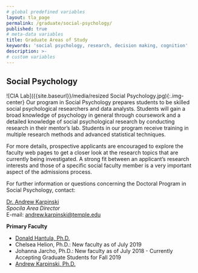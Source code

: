 ```yaml
---
# global predefined variables
layout: tla_page
permalink: /graduate/social-psychology/
published: true
# meta-data variables
title: Graduate Areas of Study
keywords: 'social psychology, research, decision making, cognition'
description: >-
# custom variables
---
```

## Social Psychology
![CIA Lab]({{site.baseurl}}/media/resized Social Psychology.jpg){:.img-center}
Our program in Social Psychology prepares students to be skilled social psychological researchers and data analysts. Students will gain a broad knowledge of psychology in general through coursework and a detailed knowledge of social psychological research by conducting research in their mentor’s lab. Students in our program receive training in multiple research methods and advanced statistical techniques.

For more details, prospective applicants are encouraged to explore the faculty web pages to get a closer look at the research topics that are currently being investigated. A strong fit between an applicant’s research interests and those of a specific social faculty member is a very important aspect of the admissions process.

For further information or questions concerning the Doctoral Program in Social Psychology, contact:

[Dr. Andrew Karpinski](https://liberalarts.temple.edu/academics/faculty/karpinski-andrew)<br/>
_Spocila Area Director_<br/>
E-mail: [andrew.karpinski@temple.edu](mailto:andrew.karpinski@temple.edu)<br/>

**Primary Faculty**

- [Donald Hantula, Ph.D.](https://liberalarts.temple.edu/academics/faculty/hantula-donald)
- Chelsea Helion, Ph.D.: New faculty as of July 2019
- Johanna Jarcho, Ph.D.: New faculty as of July 2018 - Currently Accepting Graduate Students for Fall 2019
- [Andrew Karpinski, Ph.D.](https://liberalarts.temple.edu/academics/faculty/karpinski-andrew)
